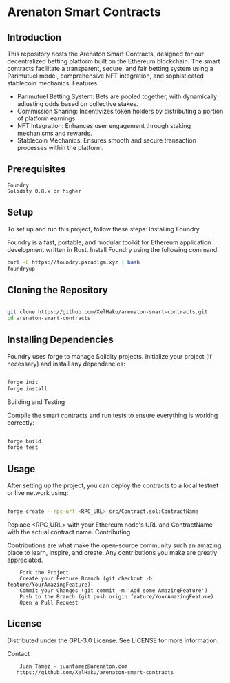 # Arenaton Smart Contracts

## Introduction

This repository hosts the Arenaton Smart Contracts, designed for our decentralized betting platform built on the Ethereum blockchain. The smart contracts facilitate a transparent, secure, and fair betting system using a Parimutuel model, comprehensive NFT integration, and sophisticated stablecoin mechanics.
Features

- Parimutuel Betting System: Bets are pooled together, with dynamically adjusting odds based on collective stakes.
- Commission Sharing: Incentivizes token holders by distributing a portion of platform earnings.
- NFT Integration: Enhances user engagement through staking mechanisms and rewards.
- Stablecoin Mechanics: Ensures smooth and secure transaction processes within the platform.

## Prerequisites

    Foundry
    Solidity 0.8.x or higher

## Setup

To set up and run this project, follow these steps:
Installing Foundry

Foundry is a fast, portable, and modular toolkit for Ethereum application development written in Rust. Install Foundry using the following command:

```bash
curl -L https://foundry.paradigm.xyz | bash
foundryup
```

## Cloning the Repository

```bash

git clone https://github.com/XelHaku/arenaton-smart-contracts.git
cd arenaton-smart-contracts
```

## Installing Dependencies

Foundry uses forge to manage Solidity projects. Initialize your project (if necessary) and install any dependencies:

```bash

forge init
forge install
```

Building and Testing

Compile the smart contracts and run tests to ensure everything is working correctly:

```bash

forge build
forge test
```

## Usage

After setting up the project, you can deploy the contracts to a local testnet or live network using:

```bash

forge create --rpc-url <RPC_URL> src/Contract.sol:ContractName
```

Replace <RPC_URL> with your Ethereum node's URL and ContractName with the actual contract name.
Contributing

Contributions are what make the open-source community such an amazing place to learn, inspire, and create. Any contributions you make are greatly appreciated.

```
    Fork the Project
    Create your Feature Branch (git checkout -b feature/YourAmazingFeature)
    Commit your Changes (git commit -m 'Add some AmazingFeature')
    Push to the Branch (git push origin feature/YourAmazingFeature)
    Open a Pull Request
```

## License

Distributed under the GPL-3.0 License. See LICENSE for more information.

Contact

```
    Juan Tamez - juantamez@arenaton.com
   https://github.com/XelHaku/arenaton-smart-contracts
```
